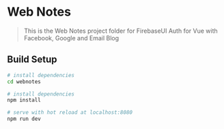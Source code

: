 # Web Notes

> This is the Web Notes project folder for FirebaseUI Auth for Vue with Facebook, Google and Email Blog

## Build Setup


``` bash
# install dependencies
cd webnotes

# install dependencies
npm install

# serve with hot reload at localhost:8080
npm run dev


